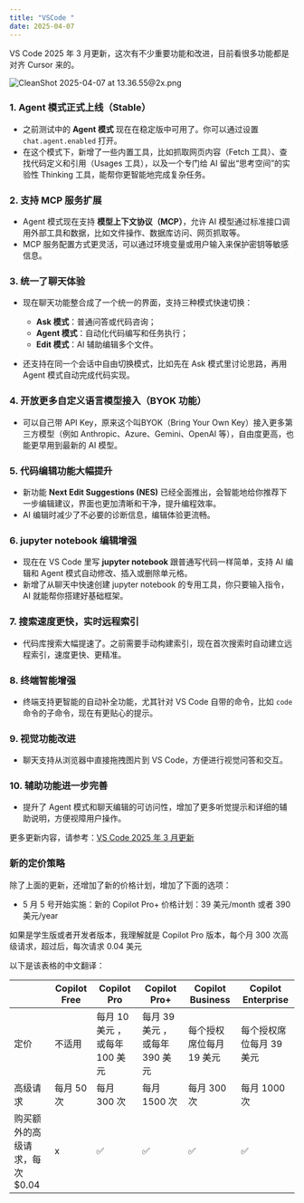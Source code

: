 ```yaml
---
title: "VSCode "
date: 2025-04-07
--- 
```





VS Code 2025 年 3 月更新，这次有不少重要功能和改进，目前看很多功能都是对齐 Cursor 来的。

![CleanShot 2025-04-07 at 13.36.55@2x.png](https://assets.068666.xyz/blog/assets/2025/04/89cac463c836754ed6e4771b3c133d3b.png)


### 1\. **Agent 模式正式上线（Stable）**

- 之前测试中的 **Agent 模式** 现在在稳定版中可用了。你可以通过设置 `chat.agent.enabled` 打开。
- 在这个模式下，新增了一些内置工具，比如抓取网页内容（Fetch 工具）、查找代码定义和引用（Usages 工具），以及一个专门给 AI 留出“思考空间”的实验性 Thinking 工具，能帮你更智能地完成复杂任务。

### 2\. **支持 MCP 服务扩展**

- Agent 模式现在支持 **模型上下文协议（MCP）**，允许 AI 模型通过标准接口调用外部工具和数据，比如文件操作、数据库访问、网页抓取等。
- MCP 服务配置方式更灵活，可以通过环境变量或用户输入来保护密钥等敏感信息。

### 3\. **统一了聊天体验**

- 现在聊天功能整合成了一个统一的界面，支持三种模式快速切换：
  - **Ask 模式**：普通问答或代码咨询；
  - **Agent 模式**：自动化代码编写和任务执行；
  - **Edit 模式**：AI 辅助编辑多个文件。

- 还支持在同一个会话中自由切换模式，比如先在 Ask 模式里讨论思路，再用 Agent 模式自动完成代码实现。

### 4\. **开放更多自定义语言模型接入（BYOK 功能）**

- 可以自己带 API Key，原来这个叫BYOK（Bring Your Own Key）接入更多第三方模型（例如 Anthropic、Azure、Gemini、OpenAI 等），自由度更高，也能更早用到最新的 AI 模型。

### 5\. **代码编辑功能大幅提升**

- 新功能 **Next Edit Suggestions (NES)** 已经全面推出，会智能地给你推荐下一步编辑建议，界面也更加清晰和干净，提升编程效率。
- AI 编辑时减少了不必要的诊断信息，编辑体验更流畅。

### 6\. **jupyter notebook 编辑增强**

- 现在在 VS Code 里写 **jupyter notebook** 跟普通写代码一样简单，支持 AI 编辑和 Agent 模式自动修改、插入或删除单元格。
- 新增了从聊天中快速创建 jupyter notebook 的专用工具，你只要输入指令，AI 就能帮你搭建好基础框架。

### 7\. **搜索速度更快，实时远程索引**

- 代码库搜索大幅提速了。之前需要手动构建索引，现在首次搜索时自动建立远程索引，速度更快、更精准。

### 8\. **终端智能增强**

- 终端支持更智能的自动补全功能，尤其针对 VS Code 自带的命令，比如 `code` 命令的子命令，现在有更贴心的提示。

### 9\. **视觉功能改进**

- 聊天支持从浏览器中直接拖拽图片到 VS Code，方便进行视觉问答和交互。

### 10\. **辅助功能进一步完善**

- 提升了 Agent 模式和聊天编辑的可访问性，增加了更多听觉提示和详细的辅助说明，方便视障用户操作。

更多更新内容，请参考：[VS Code 2025 年 3 月更新](http://code.visualstudio.com/updates/v1_99)


### 新的定价策略

除了上面的更新，还增加了新的价格计划，增加了下面的选项：

- 5 月 5 号开始实施：新的 Copilot Pro+ 价格计划：39 美元/month 或者 390 美元/year

如果是学生版或者开发者版本，我理解就是 Copilot Pro 版本，每个月 300 次高级请求，超过后，每次请求 0.04 美元

以下是该表格的中文翻译：

|  | Copilot Free | Copilot Pro | Copilot Pro+ | Copilot Business | Copilot Enterprise |
| --- | --- | --- | --- | --- | --- |
| 定价 | 不适用 | 每月 10美元 ，或每年 100 美元 | 每月 39 美元 ，或每年 390 美元 | 每个授权席位每月 19 美元 | 每个授权席位每月 39 美元 |
| 高级请求 | 每月 50 次 | 每月 300 次 | 每月 1500 次 | 每月 300 次 | 每月 1000 次 |
| 购买额外的高级请求，每次 $0.04 | x | ✅ | ✅ | ✅ | ✅ |
